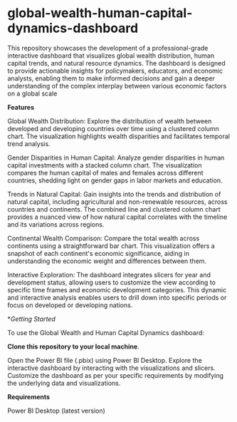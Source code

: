 # global-wealth-human-capital-dynamics-dashboard
This repository showcases the development of a professional-grade interactive dashboard that visualizes global wealth distribution, human capital trends, and natural resource dynamics. The dashboard is designed to provide actionable insights for policymakers, educators, and economic analysts, enabling them to make informed decisions and gain a deeper understanding of the complex interplay between various economic factors on a global scale

**Features**

Global Wealth Distribution: Explore the distribution of wealth between developed and developing countries over time using a clustered column chart. The visualization highlights wealth disparities and facilitates temporal trend analysis.

Gender Disparities in Human Capital: Analyze gender disparities in human capital investments with a stacked column chart. The visualization compares the human capital of males and females across different countries, shedding light on gender gaps in labor markets and education.

Trends in Natural Capital: Gain insights into the trends and distribution of natural capital, including agricultural and non-renewable resources, across countries and continents. The combined line and clustered column chart provides a nuanced view of how natural capital correlates with the timeline and its variations across regions.

Continental Wealth Comparison: Compare the total wealth across continents using a straightforward bar chart. This visualization offers a snapshot of each continent's economic significance, aiding in understanding the economic weight and differences between them.

Interactive Exploration: The dashboard integrates slicers for year and development status, allowing users to customize the view according to specific time frames and economic development categories. This dynamic and interactive analysis enables users to drill down into specific periods or focus on developed or developing nations.

**Getting Started*

To use the Global Wealth and Human Capital Dynamics dashboard:

**Clone this repository to your local machine**.

Open the Power BI file (.pbix) using Power BI Desktop.
Explore the interactive dashboard by interacting with the visualizations and slicers.
Customize the dashboard as per your specific requirements by modifying the underlying data and visualizations.

**Requirements**

Power BI Desktop (latest version)
